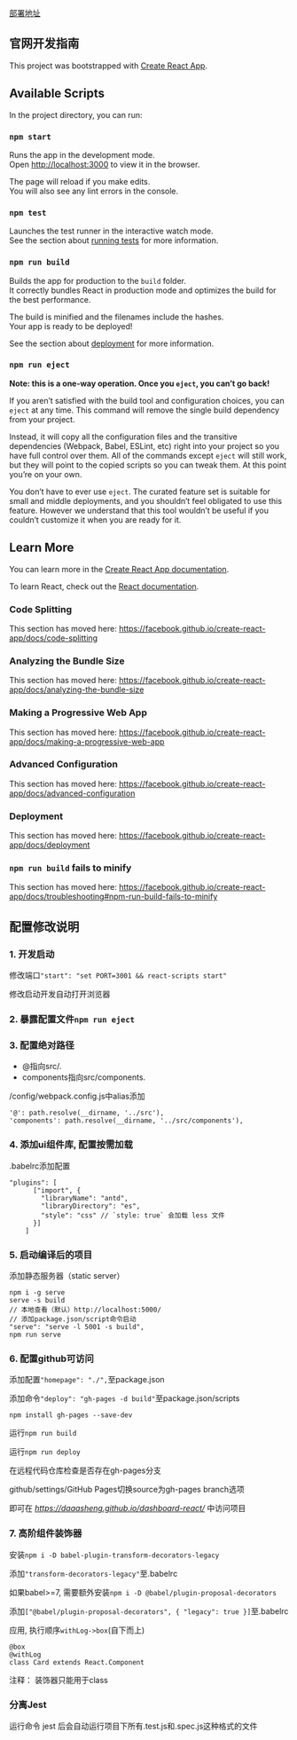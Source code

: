 [部署地址](https://daaasheng.github.io/dashboard-react/)

## 官网开发指南

This project was bootstrapped with [Create React App](https://github.com/facebook/create-react-app).

## Available Scripts

In the project directory, you can run:

### `npm start`

Runs the app in the development mode.<br />
Open [http://localhost:3000](http://localhost:3000) to view it in the browser.

The page will reload if you make edits.<br />
You will also see any lint errors in the console.

### `npm test`

Launches the test runner in the interactive watch mode.<br />
See the section about [running tests](https://facebook.github.io/create-react-app/docs/running-tests) for more information.

### `npm run build`

Builds the app for production to the `build` folder.<br />
It correctly bundles React in production mode and optimizes the build for the best performance.

The build is minified and the filenames include the hashes.<br />
Your app is ready to be deployed!

See the section about [deployment](https://facebook.github.io/create-react-app/docs/deployment) for more information.

### `npm run eject`

**Note: this is a one-way operation. Once you `eject`, you can’t go back!**

If you aren’t satisfied with the build tool and configuration choices, you can `eject` at any time. This command will remove the single build dependency from your project.

Instead, it will copy all the configuration files and the transitive dependencies (Webpack, Babel, ESLint, etc) right into your project so you have full control over them. All of the commands except `eject` will still work, but they will point to the copied scripts so you can tweak them. At this point you’re on your own.

You don’t have to ever use `eject`. The curated feature set is suitable for small and middle deployments, and you shouldn’t feel obligated to use this feature. However we understand that this tool wouldn’t be useful if you couldn’t customize it when you are ready for it.

## Learn More

You can learn more in the [Create React App documentation](https://facebook.github.io/create-react-app/docs/getting-started).

To learn React, check out the [React documentation](https://reactjs.org/).

### Code Splitting

This section has moved here: https://facebook.github.io/create-react-app/docs/code-splitting

### Analyzing the Bundle Size

This section has moved here: https://facebook.github.io/create-react-app/docs/analyzing-the-bundle-size

### Making a Progressive Web App

This section has moved here: https://facebook.github.io/create-react-app/docs/making-a-progressive-web-app

### Advanced Configuration

This section has moved here: https://facebook.github.io/create-react-app/docs/advanced-configuration

### Deployment

This section has moved here: https://facebook.github.io/create-react-app/docs/deployment

### `npm run build` fails to minify

This section has moved here: https://facebook.github.io/create-react-app/docs/troubleshooting#npm-run-build-fails-to-minify


## 配置修改说明

### 1. 开发启动

修改端口```"start": "set PORT=3001 && react-scripts start"```

修改启动开发自动打开浏览器

### 2. 暴露配置文件```npm run eject```

### 3. 配置绝对路径

- @指向src/.
- components指向src/components.

/config/webpack.config.js中alias添加

```
'@': path.resolve(__dirname, '../src'),
'components': path.resolve(__dirname, '../src/components'),
```

### 4. 添加ui组件库, 配置按需加载

.babelrc添加配置

```
"plugins": [
      ["import", {
        "libraryName": "antd",
        "libraryDirectory": "es",
        "style": "css" // `style: true` 会加载 less 文件
      }]
    ]
```

### 5. 启动编译后的项目

添加静态服务器（static server）

```
npm i -g serve
serve -s build
// 本地查看（默认）http://localhost:5000/
// 添加package.json/script命令启动
"serve": "serve -l 5001 -s build",
npm run serve
```

### 6. 配置github可访问

添加配置`"homepage": "./",`至package.json

添加命令`"deploy": "gh-pages -d build"`至package.json/scripts

```
npm install gh-pages --save-dev
```

运行`npm run build`

运行`npm run deploy`

在远程代码仓库检查是否存在gh-pages分支

github/settings/GitHub Pages切换source为gh-pages branch选项

即可在 *https://daaasheng.github.io/dashboard-react/* 中访问项目

### 7. 高阶组件装饰器

安装`npm i -D babel-plugin-transform-decorators-legacy`

添加`"transform-decorators-legacy"`至.babelrc

如果babel>=7, 需要额外安装`npm i -D @babel/plugin-proposal-decorators`

添加`["@babel/plugin-proposal-decorators", { "legacy": true }]`至.babelrc

应用, 执行顺序`withLog->box`(自下而上)

```
@box
@withLog
class Card extends React.Component
```

注释： 装饰器只能用于class

### 分离Jest

运行命令 jest 后会自动运行项目下所有.test.js和.spec.js这种格式的文件

